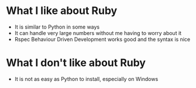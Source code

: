 # What I like about Ruby

- It is similar to Python in some ways
- It can handle very large numbers without me having to worry about it
- Rspec Behaviour Driven Development works good and the syntax is nice

# What I don't like about Ruby

- It is not as easy as Python to install, especially on Windows
